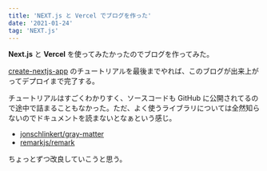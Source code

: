 ```yaml
---
title: 'NEXT.js と Vercel でブログを作った'
date: '2021-01-24'
tag: 'NEXT.js'
---
```


**Next.js** と **Vercel** を使ってみたかったのでブログを作ってみた。

[create-nextjs-app](https://nextjs.org/learn/basics/create-nextjs-app) のチュートリアルを最後までやれば、このブログが出来上がってデプロイまで完了する。

チュートリアルはすごくわかりすく、ソースコードも GitHub に公開されてるので途中で詰まることもなかった。ただ、よく使うライブラリについては全然知らないのでドキュメントを読まないとなぁという感じ。

- [jonschlinkert/gray-matter](https://github.com/jonschlinkert/gray-matter)
- [remarkjs/remark](https://github.com/remarkjs/remark)

ちょっとずつ改良していこうと思う。